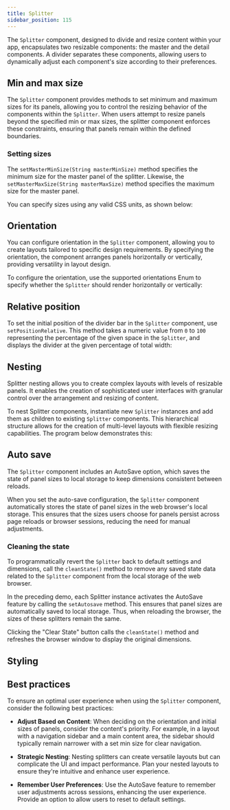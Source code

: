 ```yaml
---
title: Splitter
sidebar_position: 115
---
```


<DocChip chip='shadow' />
<DocChip chip='name' label="dwc-splitter" />
<DocChip chip='since' label='24.00' />
<JavadocLink type="splitter" location="com/webforj/component/layout/splitter/Splitter" top='true'/>


The `Splitter` component, designed to divide and resize content within your app, encapsulates two resizable components: the master and the detail components. A divider separates these components, allowing users to dynamically adjust each component's size according to their preferences.

<ComponentDemo 
path='/webforj/splitterbasic?' 
javaE='https://raw.githubusercontent.com/webforj/webforj-documentation/refs/heads/main/src/main/java/com/webforj/samples/views/splitter/SplitterBasicView.java'
height='300px'
/>

## Min and max size 

The `Splitter` component provides methods to set minimum and maximum sizes for its panels, allowing you to control the resizing behavior of the components within the `Splitter`. When users attempt to resize panels beyond the specified min or max sizes, the splitter component enforces these constraints, ensuring that panels remain within the defined boundaries.

### Setting sizes

The `setMasterMinSize(String masterMinSize)` method specifies the minimum size for the master panel of the splitter. Likewise, the `setMasterMaxSize(String masterMaxSize)` method specifies the maximum size for the master panel.

You can specify sizes using any valid CSS units, as shown below:

<ComponentDemo 
path='/webforj/splitterminmax?' 
javaE='https://raw.githubusercontent.com/webforj/webforj-documentation/refs/heads/main/src/main/java/com/webforj/samples/views/splitter/SplitterMinMaxView.java'
height='300px'
/>

## Orientation

You can configure orientation in the `Splitter` component, allowing you to create layouts tailored to specific design requirements. By specifying the orientation, the component arranges panels horizontally or vertically, providing versatility in layout design.

To configure the orientation, use the supported orientations Enum to specify whether the `Splitter` should render horizontally or vertically:

<ComponentDemo 
path='/webforj/splitterorientation?' 
javaE='https://raw.githubusercontent.com/webforj/webforj-documentation/refs/heads/main/src/main/java/com/webforj/samples/views/splitter/SplitterOrientationView.java'
height='300px'
/>

## Relative position

To set the initial position of the divider bar in the `Splitter` component, use `setPositionRelative`. This method takes a numeric value from `0` to `100` representing the percentage of the given space in the `Splitter`, and displays the divider at the given percentage of total width:

<ComponentDemo 
path='/webforj/splitterposition?' 
javaE='https://raw.githubusercontent.com/webforj/webforj-documentation/refs/heads/main/src/main/java/com/webforj/samples/views/splitter/SplitterPositionView.java'
height='300px'
/>

## Nesting

Splitter nesting allows you to create complex layouts with levels of resizable panels. It enables the creation of sophisticated user interfaces with granular control over the arrangement and resizing of content.

To nest Splitter components, instantiate new `Splitter` instances and add them as children to existing `Splitter` components. This hierarchical structure allows for the creation of multi-level layouts with flexible resizing capabilities. The program below demonstrates this:

<ComponentDemo 
path='/webforj/splitternested?' 
javaE='https://raw.githubusercontent.com/webforj/webforj-documentation/refs/heads/main/src/main/java/com/webforj/samples/views/splitter/SplitterNestedView.java'
height='300px'
/>

## Auto save

The `Splitter` component includes an AutoSave option, which saves the state of panel sizes to local storage to keep dimensions consistent between reloads.

When you set the auto-save configuration, the `Splitter` component automatically stores the state of panel sizes in the web browser's local storage. This ensures that the sizes users choose for panels persist across page reloads or browser sessions, reducing the need for manual adjustments.

### Cleaning the state

To programmatically revert the `Splitter` back to default settings and dimensions, call the `cleanState()` method to remove any saved state data related to the `Splitter` component from the local storage of the web browser.

<ComponentDemo 
path='/webforj/splitterautosave?' 
javaE='https://raw.githubusercontent.com/webforj/webforj-documentation/refs/heads/main/src/main/java/com/webforj/samples/views/splitter/SplitterAutoSaveView.java'
height='400px'
/>

In the preceding demo, each Splitter instance activates the AutoSave feature by calling the `setAutosave` method. This ensures that panel sizes are automatically saved to local storage. Thus, when reloading the browser, the sizes of these splitters remain the same.

Clicking the "Clear State" button calls the `cleanState()` method and refreshes the browser window to display the original dimensions.

## Styling

<TableBuilder name="Splitter" />

## Best practices 

To ensure an optimal user experience when using the `Splitter` component, consider the following best practices: 

- **Adjust Based on Content**: When deciding on the orientation and initial sizes of panels, consider the content's priority. For example, in a layout with a navigation sidebar and a main content area, the sidebar should typically remain narrower with a set min size for clear navigation.

- **Strategic Nesting**: Nesting splitters can create versatile layouts but can complicate the UI and impact performance. Plan your nested layouts to ensure they're intuitive and enhance user experience.

- **Remember User Preferences**: Use the AutoSave feature to remember user adjustments across sessions, enhancing the user experience. Provide an option to allow users to reset to default settings.